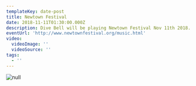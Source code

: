 ```yaml
---
templateKey: date-post
title: Newtown Festival
date: 2018-11-11T01:30:00.000Z
description: Dive Bell will be playing Newtown Festival Nov 11th 2018.
eventUrl: 'http://www.newtownfestival.org/music.html'
video:
  videoImage: ''
  videoSource: ''
tags:
  - ''
---
```



![null](/img/unnamed.jpg)
